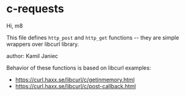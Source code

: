 # c-requests

Hi, m8

This file defines `http_post` and `http_get` functions
-- they are simple wrappers over libcurl library.

author: Kamil Janiec

Behavior of these functions is based on libcurl examples:
- https://curl.haxx.se/libcurl/c/getinmemory.html
- https://curl.haxx.se/libcurl/c/post-callback.html
